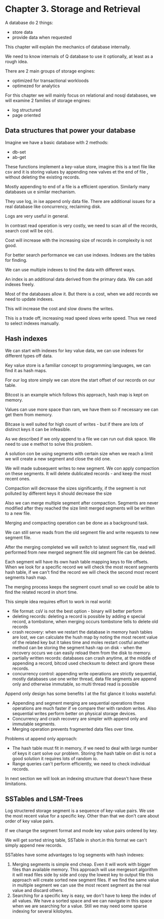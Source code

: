 # Chapter 3. Storage and Retrieval

A database do 2 things:

- store data 
- provide data when requested

This chapter will explain the mechanics of database internally.

We need to know internals of Q database to use it optionally, at least as a rough idea.



There are 2 main groups of storage engines:

- optimized for transactional workloods
- optimezed for analytics


For this chapter we will mainly focus on relational and nosql databases, we will examine 2 families of storage engines:

- log structured
- page oriented

## Data structures that power your database


Imagine we have a basic database with 2 methods:

- db-set
- ab-get

These functions implement a key-value store, imagine this is a text file like csv and it is storing values by appending new valves et the end of file
, without deleting the existing records.

Mostly appending to end of a file is a efficient operation. Similarly many databases ux e similar mechanism.

They use log, in ise append only data file. There are additional issues for a real database like concurrency, reclaiming disk.

Logs are very useful in general.

In contrast read operation is very costly, we need to scan all of the records, search cost will be o(n).

Cost will increase with the increasing size of records in complexity is not good.

For better search performance we can use indexes. Indexes are the tables for finding. 

We can use multiple indexes to tind the data with different ways.

An index is an additional data derived from the primary data. We can add indexes freely.

Most of the databases allow it. But there is a cost, when we add records we need to update indexes.

This will increase the cost and slow downs the writes.

This is a trade off, increasing read speed slows write speed. Thus we need to select indexes manually.


## Hash indexes

We can start with indexes for key value data, we can use indexes for different types off data.

Key value store is a familiar concept to programming languages, we can find it as hash maps.

For our log store simply we can store the start offset of our records on our table.

Bitcost is an example which follows this approach, hash map is kept on memory.

Values can use more space than ram, we have them so if necessary we can get them from memory.

Bitcase is well suited for high count of writes - but if there are lots of distinct keys it can be infeasible.

As we described if we only append to a file we can run out  disk space. We need to use e methot to solve this problem.

A solution con be using segments with certain size when we reach a limit we will create a new segment and close the old one.

We will made subsequent writes to new segment. We con apply compaction on these segments. It will delete dublicated records - and keep the most recent ones.

Compaction will decrease the sizes significantly, if the segment is not polluted by different keys it should decrease the size

Also we can merge multiple segment after compaction. Segments are never modified after they reached the size limit merged segments will be written to a new file.


Merging and compacting operation can be done as a background task.


We can still serve reads from the old segment file and write requests to new segment file.

After the merging completed we will switch to latest segment file, read will performed from new merged segment file old segment file can be deleted.


Each segment will have its own hash table mapping keys to file offsets. When we look for a specific record we will check the most recent segments hash table, if we can't find the record we will check the second most recent segments hash map.


The merging process keeps the segment count small so we could be able to find the related record in short time.


This simple idea requires effort to work in real world:

- file format: csV is not the best option - binary will better perform
- deleting records: deleting a record is possible by adding e special record, a tombstone, when merging occurs tombstone tells to delete old records
- crash recovery: when we restart the database in memory hash tables are lost, we can calculate the hush map by noting the most recent value of the related key but it takes time and moles restart costful another method can be storing the segment hash rap on disk - when the recovery occurs we can easily reload them from the disk to memory.
- partially written records: databases can crash anytime, at the middle of appending a record, bitcod used checksum to detect and ignore these records.
- concurrency control: appending write operations are strictly sequential, mostly databases use one writer thread, data file segments are append only and otherwise immutable, so multi thread read is possible

Append only design has some benefits I at the fist glance it looks wasteful:

- Appending and segment merging are sequential operations these operations are much faster if ve compare ther with random writes. Also sequential writes perform better on physical storage devices.
- Concurrency and crash recovery are simpler with append only and immutable segments.
- Merging operation prevents fragmented data files over time.

Problems ut append only approach:

- The hash table must fit in memory, if we need to deal with large number of keys it cant solve our problem. Storing the hash table on dist is not a good solution it requires lots of random io.
- Range queries can't perform efficiently, we need to check individual records.

In next section we will look an indexing structure that doesn't have these limitations.

## SSTables and LSM-Trees

Log structered storage segment is a sequence of key-value pairs. We use the most recent value for a specific key. Other than that we don't care about order of key value pairs.

If we change the segment format and mode key value pairs ordered by key.

We will get sorted string table, SSTable in short.in this format we can't simply append new records.

SSTables have some advantages to log segments with hash indexes:

1. Merging segments is simple end cheap. Even it will work with bigger files than available memory. This approach will use mergesort algorithm it will read files side by side and copy the lowest key to output file this approach will create sorted new segment files. If we find the same value in multiple segment we can use the most recent segment as the real value and discard others.
2. Searching for a specific key is easy, we don't have to keep the index of all values. We have a sorted space and we can navigate in this space when we are searching for a value. Still we may need some sparse indexing for several kilobytes.






























































